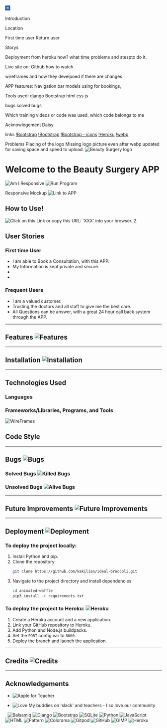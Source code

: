 ![Beauty Secrets Logo](static/images/favicons/favicon/favicon-16x16.png)

Introduction

Location

First time user
Return user

Storys


Deployment from heroku how? what time
problems and stespto do it.

Live site on:
Github how to watch.

wireframes and how they develpoed if there are changes

APP features:
Navigation bar
models using for bookings, 

Tools used:
django
Bootstrap
html
css
js


bugs
solved bugs

Which training videos or code was used.
which code belongs to me


Acknowlegement
Daisy

links
[!Bootstrap](https://cdnjs.com/libraries/bootstrap/5.3.2)
[!Bootstrap](https://getbootstrap.com/docs/5.2/getting-started/introduction/)
[!Bootstrap - icons](https://icons.getbootstrap.com/)
[!Heroku](http://dashboard.heroku.com/account)
[!webp](https://cloudconvert.com/)

Problems
Placing of the logo
Missing logo picture even after webp updated for saving space and speed to upload.
![Beauty Surgery logo]()

# Welcome to the Beauty Surgery APP

![Am I Responsive]()
![Run Program]()

Responsive Mockup
![Link to APP]()

## How to Use!

![Click on this Link]() or copy this URL: 'XXX' into your browser.
2.

## User Stories

### First time User
 - I am able to Book a Consultation, with this APP.
 - My Information is kept private and secure.
 - 
 -

### Frequent Users
 - I am a valued customer.
 - Trusting the doctors and all staff to give me the best care.
 - All Questions can be answer, with a great 24 hour call back system through the APP.

---

## Features ![Features]()

---

## Installation ![Installation]()

---

## Technologies Used

### Languages

### Frameworks/Libraries, Programs, and Tools

![WireFrames]()

## Code Style

---


## Bugs ![Bugs](https://img.shields.io/badge/Bugs-Squashed-brightgreen?style=for-the-badge&logo=bug&logoColor=white)

### Solved Bugs ![Killed Bugs](https://img.shields.io/badge/Killed%20Bugs-✔️-brightgreen?style=for-the-badge&logo=bugatti)

### Unsolved Bugs ![Alive Bugs](https://img.shields.io/badge/Alive%20Bugs-❌-red?style=for-the-badge&logo=bugatti)

---

## Future Improvements ![Future Improvements](https://img.shields.io/badge/✈️-Future%20Improvements-blue?style=for-the-badge)

---

## Deployment ![Deployment](https://img.shields.io/badge/Deployment-Ready-success?style=for-the-badge)


### To deploy the project locally:
1. Install Python and pip.
2. Clone the repository:
   ```bash
   git clone https://github.com/kakilian/ideal-broccoli.git
   ```
3. Navigate to the project directory and install dependencies:
   ```bash
   cd animated-waffle
   pip3 install -r requirements.txt
   ```

### To deploy the project to Heroku: ![Heroku](https://img.shields.io/badge/Deployed%20on-Heroku-430098?style=for-the-badge&logo=heroku)

1. Create a Heroku account and a new application.
2. Link your GitHub repository to Heroku.
3. Add Python and Node.js buildpacks.
4. Set the `PORT` config var to `8000`.
5. Deploy the branch and launch the application.

---

## Credits ![Credits](https://img.shields.io/badge/Credits-Thanks%20to%20all%20contributors-blue?style=for-the-badge&logo=heart)

---


## Acknowledgements

- ![Apple for Teacher](https://img.shields.io/badge/🍎-Teacher-red?style=for-the-badge)

- ![Love](https://img.shields.io/badge/Made%20with-❤️-ff69b4)
My buddies on 'slack' and teachers - I so love our community 


![]()
![]()
![Balsamiq]()
![Django]()
![Bootstrap]()
![SQLite]()
![Python](https://img.shields.io/badge/Python-3.8.5-blue.svg)
![JavaScript](https://img.shields.io/badge/JavaScript-ES6-yellow.svg)
![HTML](https://img.shields.io/badge/HTML-5-orange.svg)
![Pattern](https://img.shields.io/badge/Pattern-3.6-brightgreen.svg)
![Colorama](https://img.shields.io/badge/Colorama-0.4.4-red.svg)
![Gitpod](https://img.shields.io/badge/Gitpod-ready--to--code-blue?logo=gitpod)
![GitHub](https://img.shields.io/badge/GitHub-Repository-181717.svg)
![GIMP](https://img.shields.io/badge/GIMP-2.10-5C5543.svg)
![Heroku](https://img.shields.io/badge/Heroku-deployed-430098.svg)